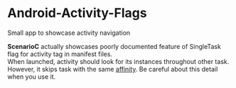 Android-Activity-Flags
======================

Small app to showcase activity navigation


**ScenarioC** actually showcases poorly documented feature of SingleTask flag for activity tag in manifest files.<br>
When launched, activity should look for its instances throughout other task. However, it skips task with the same [affinity](https://stackoverflow.com/a/17873524/2673127]). Be careful about this detail when you use it.
